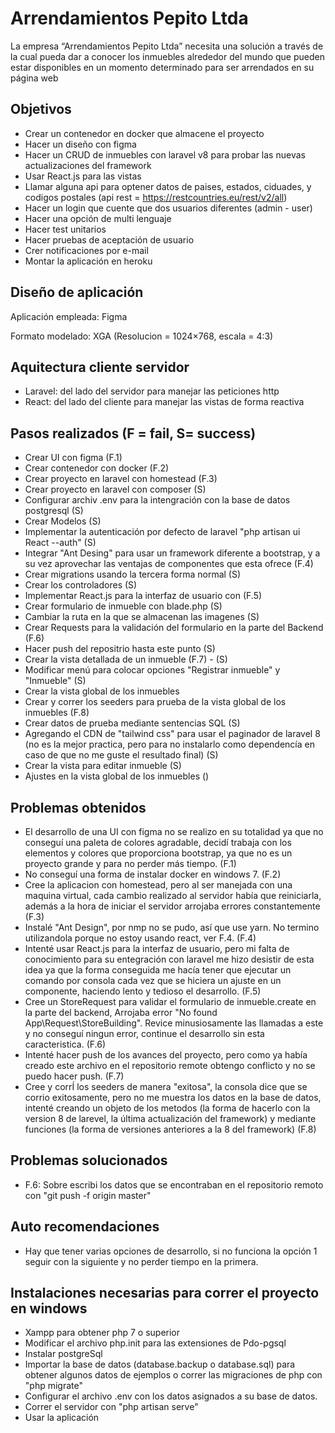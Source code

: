 # Arrendamientos Pepito Ltda

La empresa “Arrendamientos Pepito Ltda” necesita una solución a través de la cual pueda dar a
conocer los inmuebles alrededor del mundo que pueden estar disponibles en un momento
determinado para ser arrendados en su página web

## Objetivos

* Crear un contenedor en docker que almacene el proyecto
* Hacer un diseño con figma
* Hacer un CRUD de inmuebles con laravel v8 para probar las nuevas actualizaciones del framework
* Usar React.js para las vistas
* Llamar alguna api para optener datos de paises, estados, ciduades, y codigos postales (api rest = https://restcountries.eu/rest/v2/all)
* Hacer un login que cuente que dos usuarios diferentes (admin - user)
* Hacer una opción de multi lenguaje
* Hacer test unitarios
* Hacer pruebas de aceptación de usuario
* Crer notificaciones por e-mail
* Montar la aplicación en heroku

## Diseño de aplicación

Aplicación empleada: Figma

Formato modelado: XGA (Resolucion = 1024×768, escala =	4:3)

## Aquitectura cliente servidor

* Laravel: del lado del servidor para manejar las peticiones http
* React: del lado del cliente para manejar las vistas de forma reactiva 

## Pasos realizados (F = fail, S= success)

* Crear UI con figma (F.1)
* Crear contenedor con docker (F.2)
* Crear proyecto en laravel con homestead (F.3)
* Crear proyecto en laravel con composer (S)
* Configurar archiv .env para la intengración con la base de datos postgresql (S)
* Crear Modelos (S)
* Implementar la autenticación por defecto de laravel "php artisan ui React --auth" (S)
* Integrar "Ant Desing" para usar un framework diferente a bootstrap, y a su vez aprovechar las ventajas de componentes que esta ofrece (F.4)
* Crear migrations usando la tercera forma normal (S)
* Crear los controladores (S)
* Implementar React.js para la interfaz de usuario con (F.5)
* Crear formulario de inmueble con blade.php (S)
* Cambiar la ruta en la que se almacenan las imagenes (S)
* Crear Requests para la validación del formulario en la parte del Backend (F.6)
* Hacer push del repositrio hasta este punto (S)
* Crear la vista detallada de un inmueble (F.7) - (S)
* Modificar menú para colocar opciones "Registrar inmueble" y "Inmueble" (S)
* Crear la vista global de los inmuebles
* Crear y correr los seeders para prueba de la vista global de los inmuebles (F.8)
* Crear datos de prueba mediante sentencias SQL (S)
* Agregando el CDN de "tailwind css" para usar el paginador de laravel 8 (no es la mejor practica, pero para no instalarlo como dependencía en caso de que no me guste el resultado final) (S)
* Crear la vista para editar inmueble (S)
* Ajustes en la vista global de los inmuebles ()

## Problemas obtenidos

* El desarrollo de una UI con figma no se realizo en su totalidad ya que no conseguí una paleta de colores agradable, decidí trabaja con los elementos y colores que proporciona bootstrap, ya que no es un proyecto grande y para no perder más tiempo. (F.1)
* No conseguí una forma de instalar docker en windows 7. (F.2)
* Cree la aplicacion con homestead, pero al ser manejada con una maquina virtual, cada cambio realizado al servidor había que reiniciarla, además a la hora de iniciar el servidor arrojaba errores constantemente (F.3)
* Instalé "Ant Design", por nmp no se pudo, así que use yarn. No termino utilizandola porque no estoy usando react, ver F.4. (F.4)
* Intenté  usar React.js para la interfaz de usuario, pero mi falta de conocimiento para su entegración con laravel me hizo desistir de esta idea ya que la forma conseguida me hacía tener que ejecutar un comando por consola cada vez que se hiciera un ajuste en un componente, haciendo lento y tedioso el desarrollo. (F.5)
* Cree un StoreRequest para validar el formulario de inmueble.create en la parte del backend, Arrojaba error "No found App\Request\StoreBuilding". Revice minusiosamente las llamadas a este y no conseguí ningun error, continue el desarrollo sin esta caracteristica. (F.6)
* Intenté hacer push de los avances del proyecto, pero como ya había creado este archivo en el repositorio remote obtengo conflicto y no se puedo hacer push. (F.7)
* Cree y corrÍ los seeders de manera "exitosa", la consola dice que se corrio exitosamente, pero no me muestra los datos en la base de datos, intenté creando un objeto de los metodos (la forma de hacerlo con la version 8 de larevel, la última actualización del framework) y mediante funciones (la forma de versiones anteriores a la 8 del framework) (F.8)

## Problemas solucionados

* F.6: Sobre escribi los datos que se encontraban en el repositorio remoto con "git push -f origin master"

## Auto recomendaciones

* Hay que tener varias opciones de desarrollo, si no funciona la opción 1 seguir con la siguiente y no perder tiempo en la primera.

## Instalaciones necesarias para correr el proyecto en windows

* Xampp para obtener php 7 o superior
* Modificar el archivo php.init para las extensiones de Pdo-pgsql
* Instalar postgreSql
* Importar la base de datos (database.backup o database.sql) para obtener algunos datos de ejemplos o correr las migraciones de php con "php migrate"
* Configurar el archivo .env con los datos asignados a su base de datos.
* Correr el servidor con "php artisan serve"
* Usar la aplicación
